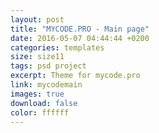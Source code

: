```yaml
---
layout: post
title: "MYCODE.PRO - Main page"
date: 2016-05-07 04:44:44 +0200
categories: templates
size: size11
tags: psd project
excerpt: Theme for mycode.pro
link: mycodemain
images: true
download: false
color: ffffff
---
```

